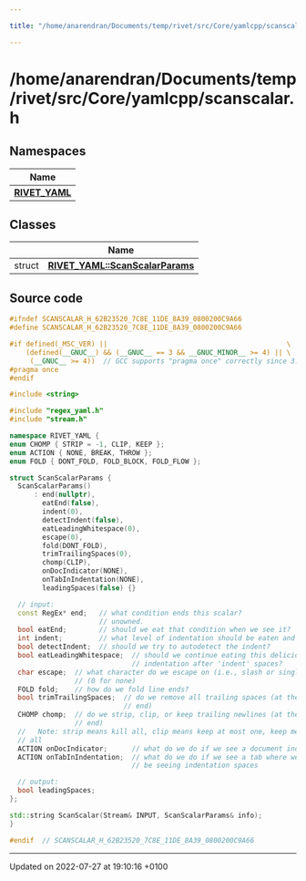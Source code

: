 ```yaml
---

title: "/home/anarendran/Documents/temp/rivet/src/Core/yamlcpp/scanscalar.h"

---
```


# /home/anarendran/Documents/temp/rivet/src/Core/yamlcpp/scanscalar.h



## Namespaces

| Name           |
| -------------- |
| **[RIVET_YAML](http://example.org/namespaces/namespacerivet__yaml/)**  |

## Classes

|                | Name           |
| -------------- | -------------- |
| struct | **[RIVET_YAML::ScanScalarParams](http://example.org/classes/structrivet__yaml_1_1scanscalarparams/)**  |




## Source code

```cpp
#ifndef SCANSCALAR_H_62B23520_7C8E_11DE_8A39_0800200C9A66
#define SCANSCALAR_H_62B23520_7C8E_11DE_8A39_0800200C9A66

#if defined(_MSC_VER) ||                                            \
    (defined(__GNUC__) && (__GNUC__ == 3 && __GNUC_MINOR__ >= 4) || \
     (__GNUC__ >= 4))  // GCC supports "pragma once" correctly since 3.4
#pragma once
#endif

#include <string>

#include "regex_yaml.h"
#include "stream.h"

namespace RIVET_YAML {
enum CHOMP { STRIP = -1, CLIP, KEEP };
enum ACTION { NONE, BREAK, THROW };
enum FOLD { DONT_FOLD, FOLD_BLOCK, FOLD_FLOW };

struct ScanScalarParams {
  ScanScalarParams()
      : end(nullptr),
        eatEnd(false),
        indent(0),
        detectIndent(false),
        eatLeadingWhitespace(0),
        escape(0),
        fold(DONT_FOLD),
        trimTrailingSpaces(0),
        chomp(CLIP),
        onDocIndicator(NONE),
        onTabInIndentation(NONE),
        leadingSpaces(false) {}

  // input:
  const RegEx* end;   // what condition ends this scalar?
                      // unowned.
  bool eatEnd;        // should we eat that condition when we see it?
  int indent;         // what level of indentation should be eaten and ignored?
  bool detectIndent;  // should we try to autodetect the indent?
  bool eatLeadingWhitespace;  // should we continue eating this delicious
                              // indentation after 'indent' spaces?
  char escape;  // what character do we escape on (i.e., slash or single quote)
                // (0 for none)
  FOLD fold;    // how do we fold line ends?
  bool trimTrailingSpaces;  // do we remove all trailing spaces (at the very
                            // end)
  CHOMP chomp;  // do we strip, clip, or keep trailing newlines (at the very
                // end)
  //   Note: strip means kill all, clip means keep at most one, keep means keep
  // all
  ACTION onDocIndicator;      // what do we do if we see a document indicator?
  ACTION onTabInIndentation;  // what do we do if we see a tab where we should
                              // be seeing indentation spaces

  // output:
  bool leadingSpaces;
};

std::string ScanScalar(Stream& INPUT, ScanScalarParams& info);
}

#endif  // SCANSCALAR_H_62B23520_7C8E_11DE_8A39_0800200C9A66
```


-------------------------------

Updated on 2022-07-27 at 19:10:16 +0100
